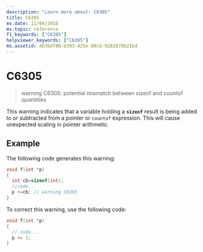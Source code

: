 ```yaml
---
description: "Learn more about: C6305"
title: C6305
ms.date: 11/04/2016
ms.topic: reference
f1_keywords: ["C6305"]
helpviewer_keywords: ["C6305"]
ms.assetid: 4b3bdf86-b593-425e-89cb-9282878b21bd
---
```

# C6305

> warning C6305: potential mismatch between sizeof and countof quantities

This warning indicates that a variable holding a **`sizeof`** result is being added to or subtracted from a pointer or `countof` expression. This will cause unexpected scaling in pointer arithmetic.

## Example

The following code generates this warning:

```cpp
void f(int *p)
{
  int cb=sizeof(int);
  //code...
  p +=cb; // warning C6305
}
```

To correct this warning, use the following code:

```cpp
void f(int *p)
{
  // code...
  p += 1;
}
```
